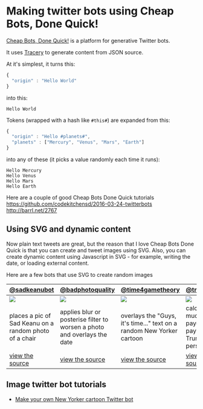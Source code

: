 # Making twitter bots using Cheap Bots, Done Quick!

[Cheap Bots, Done Quick!](http://cheapbotsdonequick.com/) is a platform for generative Twitter bots.

It uses [Tracery](https://github.com/galaxykate/tracery) to generate content from JSON source.

At it's simplest, it turns this:
```javascript
{
  "origin" : "Hello World"
}
```
into this:
```
Hello World
```

Tokens (wrapped with a hash like `#this#`) are expanded from this:
```javascript
{
  "origin" : "Hello #planets#",
  "planets" : ["Mercury", "Venus", "Mars", "Earth"]
}
```
into any of these (it picks a value randomly each time it runs):
```
Hello Mercury
Hello Venus
Hello Mars
Hello Earth
```

Here are a couple of good Cheap Bots Done Quick tutorials
https://github.com/codekitchensd/2016-03-24-twitterbots
http://barrl.net/2767

## Using SVG and dynamic content
Now plain text tweets are great, but the reason that I love Cheap Bots Done Quick is that you can create and tweet images using SVG.
Also, you can create dynamic content using Javascript in SVG - for example, writing the date, or loading external content.

Here are a few bots that use SVG to create random images

[@sadkeanubot](https:/twitter.com/sadkeanubot) | [@badphotoquality](https:/twitter.com/badphotoquality) | [@time4gametheory](https:/twitter.com/time4gametheory) | [@trumptaxbot](https:/twitter.com/trumptaxbot)
-------------|------------------|------------------|-----------------
<a href="https://twitter.com/sadkeanubot"><img src="https://pbs.twimg.com/media/C4CyQpaXAAAAssZ.jpg:large" /></a> | <a href="https://twitter.com/badphotoquality"><img src="https://pbs.twimg.com/media/C4FfBLVWQAA0DxE.jpg:large" /></a> | <a href="https://twitter.com/time4gametheory"><img src="https://pbs.twimg.com/media/C4FuJerW8AA4jOn.jpg:large" /></a> | <a href="https://twitter.com/trumptaxbot"><img src="https://pbs.twimg.com/media/C4dz8HsWQAE4tXl.jpg:large" /></a>
places a pic of Sad Keanu on a random photo of a chair|applies blur or posterise filter to worsen a photo and overlays the date|overlays the "Guys, it's time..." text on a random New Yorker cartoon|calculates how much tax payers are paying for Trump's personal life
[view the source](http://cheapbotsdonequick.com/source/sadkeanubot) | [view the source](http://cheapbotsdonequick.com/source/badphotoquality) | [view the source](http://cheapbotsdonequick.com/source/time4gametheory) | [view the source](http://cheapbotsdonequick.com/source/trumptaxbot)

## Image twitter bot tutorials
* [Make your own New Yorker cartoon Twitter bot](https://github.com/derekahmedzai/cheapbotsdonequick/blob/master/new-yorker.md)
